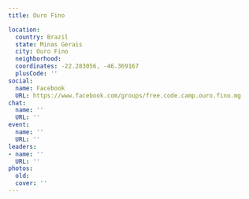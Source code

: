 ```yaml
---
title: Ouro Fino

location:
  country: Brazil
  state: Minas Gerais
  city: Ouro Fino
  neighborhood: 
  coordinates: -22.283056, -46.369167
  plusCode: ''
social:
  name: Facebook
  URL: https://www.facebook.com/groups/free.code.camp.ouro.fino.mg
chat:
  name: ''
  URL: ''
event:
  name: ''
  URL: ''
leaders:
- name: ''
  URL: ''
photos:
  old: 
  cover: ''
---
```


